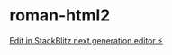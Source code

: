 # roman-html2

[Edit in StackBlitz next generation editor ⚡️](https://stackblitz.com/~/github.com/gaintopskills/roman-html2)